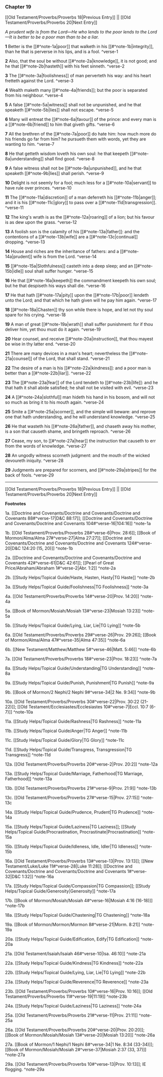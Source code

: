 ### Chapter 19

[[Old Testament/Proverbs/Proverbs 18|Previous Entry]]  ||  [[Old Testament/Proverbs/Proverbs 20|Next Entry]]

*A prudent wife is from the Lord—He who lends to the poor lends to the Lord—It is better to be a poor man than to be a liar.*

**1**  Better is the [[#^note-1a|poor]] that walketh in his [[#^note-1b|integrity]], than he that is perverse in his lips, and is a fool. ^verse-1

**2**  Also, that the soul be without [[#^note-2a|knowledge]], it is not good; and he that [[#^note-2b|hasteth]] with his feet sinneth. ^verse-2

**3**  The [[#^note-3a|foolishness]] of man perverteth his way: and his heart fretteth against the Lord. ^verse-3

**4**  Wealth maketh many [[#^note-4a|friends]]; but the poor is separated from his neighbour. ^verse-4

**5**  A false [[#^note-5a|witness]] shall not be unpunished, and he that speaketh [[#^note-5b|lies]] shall not escape. ^verse-5

**6**  Many will entreat the [[#^note-6a|favour]] of the prince: and every man is a [[#^note-6b|friend]] to him that giveth gifts. ^verse-6

**7**  All the brethren of the [[#^note-7a|poor]] do hate him: how much more do his friends go far from him? he pursueth them with words, yet they are wanting to him. ^verse-7

**8**  He that getteth wisdom loveth his own soul: he that keepeth [[#^note-8a|understanding]] shall find good. ^verse-8

**9**  A false witness shall not be [[#^note-9a|unpunished]], and he that speaketh [[#^note-9b|lies]] shall perish. ^verse-9

**10**  Delight is not seemly for a fool; much less for a [[#^note-10a|servant]] to have rule over princes. ^verse-10

**11**  The [[#^note-11a|discretion]] of a man deferreth his [[#^note-11b|anger]]; and it is his [[#^note-11c|glory]] to pass over a [[#^note-11d|transgression]]. ^verse-11

**12**  The king's wrath is as the [[#^note-12a|roaring]] of a lion; but his favour is as dew upon the grass. ^verse-12

**13**  A foolish son is the calamity of his [[#^note-13a|father]]: and the contentions of a [[#^note-13b|wife]] are a [[#^note-13c|continual]] dropping. ^verse-13

**14**  House and riches are the inheritance of fathers: and a [[#^note-14a|prudent]] wife is from the Lord. ^verse-14

**15**  [[#^note-15a|Slothfulness]] casteth into a deep sleep; and an [[#^note-15b|idle]] soul shall suffer hunger. ^verse-15

**16**  He that [[#^note-16a|keepeth]] the commandment keepeth his own soul; but he that despiseth his ways shall die. ^verse-16

**17**  He that hath [[#^note-17a|pity]] upon the [[#^note-17b|poor]] lendeth unto the Lord; and that which he hath given will he pay him again. ^verse-17

**18**  [[#^note-18a|Chasten]] thy son while there is hope, and let not thy soul spare for his crying. ^verse-18

**19**  A man of great [[#^note-19a|wrath]] shall suffer punishment: for if thou deliver him, yet thou must do it again. ^verse-19

**20**  Hear counsel, and receive [[#^note-20a|instruction]], that thou mayest be wise in thy latter end. ^verse-20

**21**  There are many devices in a man's heart; nevertheless the [[#^note-21a|counsel]] of the Lord, that shall stand. ^verse-21

**22**  The desire of a man is his [[#^note-22a|kindness]]: and a poor man is better than a [[#^note-22b|liar]]. ^verse-22

**23**  The [[#^note-23a|fear]] of the Lord tendeth to [[#^note-23b|life]]: and he that hath it shall abide satisfied; he shall not be visited with evil. ^verse-23

**24**  A [[#^note-24a|slothful]] man hideth his hand in his bosom, and will not so much as bring it to his mouth again. ^verse-24

**25**  Smite a [[#^note-25a|scorner]], and the simple will beware: and reprove one that hath understanding, and he will understand knowledge. ^verse-25

**26**  He that wasteth his [[#^note-26a|father]], and chaseth away his mother, is a son that causeth shame, and bringeth reproach. ^verse-26

**27**  Cease, my son, to [[#^note-27a|hear]] the instruction that causeth to err from the words of knowledge. ^verse-27

**28**  An ungodly witness scorneth judgment: and the mouth of the wicked devoureth iniquity. ^verse-28

**29**  Judgments are prepared for scorners, and [[#^note-29a|stripes]] for the back of fools. ^verse-29


---
[[Old Testament/Proverbs/Proverbs 18|Previous Entry]]  ||  [[Old Testament/Proverbs/Proverbs 20|Next Entry]]


**Footnotes**


1a. [[Doctrine and Covenants/Doctrine and Covenants/Doctrine and Covenants 88#^verse-17|D&C 88:17]]; [[Doctrine and Covenants/Doctrine and Covenants/Doctrine and Covenants 104#^verse-16|104:16]] ^note-1a

1b. [[Old Testament/Proverbs/Proverbs 28#^verse-6|Prov. 28:6]]; [[Book of Mormon/Alma/Alma 27#^verse-27|Alma 27:27]]; [[Doctrine and Covenants/Doctrine and Covenants/Doctrine and Covenants 124#^verse-20|D&C 124:20 (15, 20)]] ^note-1b

2a. [[Doctrine and Covenants/Doctrine and Covenants/Doctrine and Covenants 42#^verse-61|D&C 42:61]]; [[Pearl of Great Price/Abraham/Abraham 1#^verse-2|Abr. 1:2]] ^note-2a

2b. [[Study Helps/Topical Guide/Haste, Hasten, Hasty|TG Haste]] ^note-2b

3a. [[Study Helps/Topical Guide/Foolishness|TG Foolishness]] ^note-3a

4a. [[Old Testament/Proverbs/Proverbs 14#^verse-20|Prov. 14:20]] ^note-4a

5a. [[Book of Mormon/Mosiah/Mosiah 13#^verse-23|Mosiah 13:23]] ^note-5a

5b. [[Study Helps/Topical Guide/Lying, Liar, Lie|TG Lying]] ^note-5b

6a. [[Old Testament/Proverbs/Proverbs 29#^verse-26|Prov. 29:26]]; [[Book of Mormon/Alma/Alma 47#^verse-35|Alma 47:35]] ^note-6a

6b. [[New Testament/Matthew/Matthew 5#^verse-46|Matt. 5:46]] ^note-6b

7a. [[Old Testament/Proverbs/Proverbs 18#^verse-23|Prov. 18:23]] ^note-7a

8a. [[Study Helps/Topical Guide/Understanding|TG Understanding]] ^note-8a

9a. [[Study Helps/Topical Guide/Punish, Punishment|TG Punish]] ^note-9a

9b. [[Book of Mormon/2 Nephi/2 Nephi 9#^verse-34|2 Ne. 9:34]] ^note-9b

10a. [[Old Testament/Proverbs/Proverbs 30#^verse-22|Prov. 30:22 (21-22)]]; [[Old Testament/Ecclesiastes/Ecclesiastes 10#^verse-7|Eccl. 10:7 (6-7)]] ^note-10a

11a. [[Study Helps/Topical Guide/Rashness|TG Rashness]] ^note-11a

11b. [[Study Helps/Topical Guide/Anger|TG Anger]] ^note-11b

11c. [[Study Helps/Topical Guide/Glory|TG Glory]] ^note-11c

11d. [[Study Helps/Topical Guide/Transgress, Transgression|TG Transgress]] ^note-11d

12a. [[Old Testament/Proverbs/Proverbs 20#^verse-2|Prov. 20:2]] ^note-12a

13a. [[Study Helps/Topical Guide/Marriage, Fatherhood|TG Marriage, Fatherhood]] ^note-13a

13b. [[Old Testament/Proverbs/Proverbs 21#^verse-9|Prov. 21:9]] ^note-13b

13c. [[Old Testament/Proverbs/Proverbs 27#^verse-15|Prov. 27:15]] ^note-13c

14a. [[Study Helps/Topical Guide/Prudence, Prudent|TG Prudence]] ^note-14a

15a. [[Study Helps/Topical Guide/Laziness|TG Laziness]]; [[Study Helps/Topical Guide/Procrastination, Procrastinate|Procrastination]] ^note-15a

15b. [[Study Helps/Topical Guide/Idleness, Idle, Idler|TG Idleness]] ^note-15b

16a. [[Old Testament/Proverbs/Proverbs 13#^verse-13|Prov. 13:13]]; [[New Testament/Luke/Luke 11#^verse-28|Luke 11:28]]; [[Doctrine and Covenants/Doctrine and Covenants/Doctrine and Covenants 1#^verse-32|D&C 1:32]] ^note-16a

17a. [[Study Helps/Topical Guide/Compassion|TG Compassion]]; [[Study Helps/Topical Guide/Generosity|Generosity]] ^note-17a

17b. [[Book of Mormon/Mosiah/Mosiah 4#^verse-16|Mosiah 4:16 (16-18)]] ^note-17b

18a. [[Study Helps/Topical Guide/Chastening|TG Chastening]] ^note-18a

19a. [[Book of Mormon/Mormon/Mormon 8#^verse-21|Morm. 8:21]] ^note-19a

20a. [[Study Helps/Topical Guide/Edification, Edify|TG Edification]] ^note-20a

21a. [[Old Testament/Isaiah/Isaiah 46#^verse-10|Isa. 46:10]] ^note-21a

22a. [[Study Helps/Topical Guide/Kindness|TG Kindness]] ^note-22a

22b. [[Study Helps/Topical Guide/Lying, Liar, Lie|TG Lying]] ^note-22b

23a. [[Study Helps/Topical Guide/Reverence|TG Reverence]] ^note-23a

23b. [[Old Testament/Proverbs/Proverbs 10#^verse-16|Prov. 10:16]]; [[Old Testament/Proverbs/Proverbs 11#^verse-19|11:19]] ^note-23b

24a. [[Study Helps/Topical Guide/Laziness|TG Laziness]] ^note-24a

25a. [[Old Testament/Proverbs/Proverbs 21#^verse-11|Prov. 21:11]] ^note-25a

26a. [[Old Testament/Proverbs/Proverbs 20#^verse-20|Prov. 20:20]]; [[Book of Mormon/Mosiah/Mosiah 13#^verse-20|Mosiah 13:20]] ^note-26a

27a. [[Book of Mormon/1 Nephi/1 Nephi 8#^verse-34|1 Ne. 8:34 (33-34)]]; [[Book of Mormon/Mosiah/Mosiah 2#^verse-37|Mosiah 2:37 (33, 37)]] ^note-27a

29a. [[Old Testament/Proverbs/Proverbs 10#^verse-13|Prov. 10:13]]; IE flogging.  ^note-29a